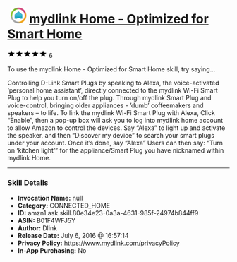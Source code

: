 # &nbsp;<img src="skill_icon" alt="mydlink Home - Optimized for Smart Home icon" width="36"> [mydlink Home - Optimized for Smart Home](http://alexa.amazon.com/#skills/amzn1.ask.skill.80e34e23-0a3a-4631-985f-24974b844ff9)
![5 stars](../../images/ic_star_black_18dp_1x.png)![5 stars](../../images/ic_star_black_18dp_1x.png)![5 stars](../../images/ic_star_black_18dp_1x.png)![5 stars](../../images/ic_star_black_18dp_1x.png)![5 stars](../../images/ic_star_black_18dp_1x.png) 6

To use the mydlink Home - Optimized for Smart Home skill, try saying...

Controlling D-Link Smart Plugs by speaking to Alexa, the voice-activated ‘personal home assistant’, directly connected to the mydlink Wi-Fi Smart Plug to help you turn on/off the plug. Through mydlink Smart Plug and voice-control, bringing older appliances - ’dumb’ coffeemakers and speakers – to life. 
To link the mydlink Wi-Fi Smart Plug with Alexa, Click “Enable”, then a pop-up box will ask you to log into mydlink home account to allow Amazon to control the devices. 
Say “Alexa” to light up and activate the speaker, and then “Discover my device” to search your smart plugs under your account. Once it’s done, say “Alexa” Users can then say: “Turn on ‘kitchen light’” for the appliance/Smart Plug you have nicknamed within mydlink Home.

***

### Skill Details

* **Invocation Name:** null
* **Category:** CONNECTED_HOME
* **ID:** amzn1.ask.skill.80e34e23-0a3a-4631-985f-24974b844ff9
* **ASIN:** B01F4WFJ5Y
* **Author:** Dlink
* **Release Date:** July 6, 2016 @ 16:57:14
* **Privacy Policy:** https://www.mydlink.com/privacyPolicy
* **In-App Purchasing:** No
